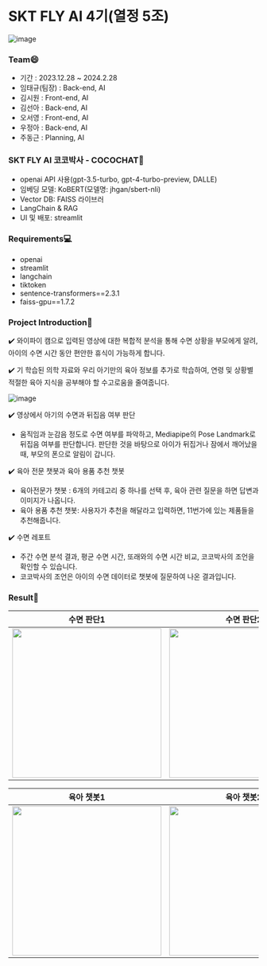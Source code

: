 # SKT FLY AI 4기(열정 5조)
![image](https://github.com/ktde24/SKT-FLY-AI-4th/assets/118182432/87008b46-e02b-4332-87d5-d93e6d9072eb)



### Team😄
- 기간 : 2023.12.28 ~ 2024.2.28
- 임태규(팀장) : Back-end, AI
- 김시원 : Front-end, AI
- 김선아 : Back-end, AI
- 오서영 : Front-end, AI
- 우정아 : Back-end, AI
- 주동근 : Planning, AI

### SKT FLY AI 코코박사 - COCOCHAT💬
- openai API 사용(gpt-3.5-turbo, gpt-4-turbo-preview, DALLE)
- 임베딩 모델: KoBERT(모델명: jhgan/sbert-nli)
- Vector DB: FAISS 라이브러
- LangChain & RAG
- UI 및 배포: streamlit

### Requirements💻
- openai
- streamlit
- langchain
- tiktoken
- sentence-transformers==2.3.1
- faiss-gpu==1.7.2

### Project Introduction📂
✔️ 와이파이 캠으로 입력된 영상에 대한 복합적 분석을 통해 수면 상황을 부모에게 알려, 아이의 수면 시간 동안 편안한 휴식이 가능하게 합니다. 

✔️ 기 학습된 의학 자료와 우리 아기만의 육아 정보를 추가로 학습하여, 연령 및 상황별 적절한 육아 지식을 공부해야 할 수고로움을 줄여줍니다.

![image](https://github.com/ktde24/SKT-FLY-AI-4th/assets/118182432/10951e5c-e44a-4296-9c41-768857ac9e8d)


✔️ 영상에서 아기의 수면과 뒤집음 여부 판단
-  움직임과 눈감음 정도로 수면 여부를 파악하고, Mediapipe의 Pose Landmark로 뒤집음 여부를 판단합니다. 판단한 것을 바탕으로 아이가 뒤집거나 잠에서 깨어났을 때, 부모의 폰으로 알림이 갑니다.

✔️ 육아 전문 챗봇과 육아 용품 추천 챗봇
- 육아전문가 챗봇 : 6개의 카테고리 중 하나를 선택 후, 육아 관련 질문을 하면 답변과 이미지가 나옵니다.
- 육아 용품 추천 챗봇: 사용자가 추천을 해달라고 입력하면, 11번가에 있는 제품들을 추천해줍니다.

✔️ 수면 레포트 
- 주간 수면 분석 결과, 평균 수면 시간, 또래와의 수면 시간 비교, 코코박사의 조언을 확인할 수 있습니다.
- 코코박사의 조언은 아이의 수면 데이터로 챗봇에 질문하여 나온 결과입니다.

### Result📌
| 수면 판단1 | 수면 판단2 |
|------------|------------|
| <img src="https://github.com/ktde24/SKT-FLY-AI-4th/assets/118182432/68f66e98-1d40-4aa8-a91c-16deac0edb38" width="300px"> | <img src="https://github.com/ktde24/SKT-FLY-AI-4th/assets/118182432/0481f91c-5627-4976-996e-5dbd98f689d1" width="300px"> |


| 육아 챗봇1 | 육아 챗봇2 | 수면 Report |
|------------|------------|------------|
| <img src="https://github.com/ktde24/SKT-FLY-AI-4th/assets/118182432/62b99592-a57a-4302-95ec-7a9d1c4206cf" width="300px"> | <img src="https://github.com/ktde24/SKT-FLY-AI-4th/assets/118182432/f34df8e0-034f-4dfa-b479-087f65b817d7" width="300px"> | <img src="https://github.com/ktde24/SKT-FLY-AI-4th/assets/118182432/19f95282-fb30-4299-a5d3-6baab53adcf3" width="300px"> |


